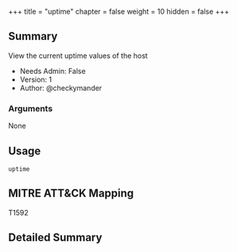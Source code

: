 +++
title = "uptime"
chapter = false
weight = 10
hidden = false
+++

## Summary
View the current uptime values of the host

- Needs Admin: False  
- Version: 1  
- Author: @checkymander  

### Arguments

None

## Usage

```
uptime
```

## MITRE ATT&CK Mapping
T1592

## Detailed Summary

